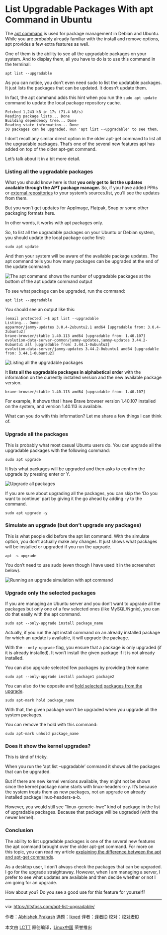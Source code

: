 [#]: subject: "List Upgradable Packages With apt Command in Ubuntu"
[#]: via: "https://itsfoss.com/apt-list-upgradable/"
[#]: author: "Abhishek Prakash https://itsfoss.com/author/abhishek/"
[#]: collector: "lkxed"
[#]: translator: "geekpi"
[#]: reviewer: " "
[#]: publisher: " "
[#]: url: " "

List Upgradable Packages With apt Command in Ubuntu
======

The [apt command][1] is used for package management in Debian and Ubuntu. While you are probably already familiar with the install and remove options, apt provides a few extra features as well.

One of them is the ability to see all the upgradable packages on your system. And to display them, all you have to do is to use this command in the terminal:

```
apt list --upgradable
```

As you can notice, you don’t even need sudo to list the updatable packages. It just lists the packages that can be updated. It doesn’t update them.

In fact, the apt command adds this hint when you run the `sudo apt update` command to update the local package repository cache.

```
Fetched 1,243 kB in 17s (71.4 kB/s)           
Reading package lists... Done
Building dependency tree... Done
Reading state information... Done
30 packages can be upgraded. Run 'apt list --upgradable' to see them.
```

I don’t recall any similar direct option in the older apt-get command to list all the upgradable packages. That’s one of the several new features apt has added on top of the older apt-get command.

Let’s talk about it in a bit more detail.

### Listing all the upgradable packages 

What you should know here is that **you only get to list the updates available through the APT package manager.** So, if you have added PPAs or [external repositories][2] to your system’s sources.list, you’ll see the updates from them.

But you won’t get updates for AppImage, Flatpak, Snap or some other packaging formats here.

In other words, it works with apt packages only.

So, to list all the upgradable packages on your Ubuntu or Debian system, you should update the local package cache first:

```
sudo apt update
```

And then your system will be aware of the available package updates. The apt command tells you how many packages can be upgraded at the end of the update command:

![The apt command shows the number of upgradable packages at the bottom of the apt update command output][3]

To see what package can be upgraded, run the command:

```
apt list --upgradable
```

You should see an output like this:

```
[email protected]:~$ apt list --upgradable 
Listing... Done
apparmor/jammy-updates 3.0.4-2ubuntu2.1 amd64 [upgradable from: 3.0.4-2ubuntu2]
brave-browser/stable 1.40.113 amd64 [upgradable from: 1.40.107]
evolution-data-server-common/jammy-updates,jammy-updates 3.44.2-0ubuntu1 all [upgradable from: 3.44.1-0ubuntu2]
evolution-data-server/jammy-updates 3.44.2-0ubuntu1 amd64 [upgradable from: 3.44.1-0ubuntu2]
```

![Listing all the upgradable packages][4]

It **lists all the upgradable packages in alphabetical order** with the information on the currently installed version and the new available package version.

```
brave-browser/stable 1.40.113 amd64 [upgradable from: 1.40.107]
```

For example, It shows that I have Brave browser version 1.40.107 installed on the system, and version 1.40.113 is available.

What can you do with this information? Let me share a few things I can think of.

### Upgrade all the packages

This is probably what most casual Ubuntu users do. You can upgrade all the upgradable packages with the following command:

```
sudo apt upgrade
```

It lists what packages will be upgraded and then asks to confirm the upgrade by pressing enter or Y.

![Upgrade all packages][5]

If you are sure about upgrading all the packages, you can skip the ‘Do you want to continue’ part by giving it the go ahead by adding -y to the command.

```
sudo apt upgrade -y
```

### Simulate an upgrade (but don’t upgrade any packages)

This is what people did before the apt list command. With the simulate option, you don’t actually make any changes. It just shows what packages will be installed or upgraded if you run the upgrade.

```
apt -s upgrade
```

You don’t need to use sudo (even though I have used it in the screenshot below).

![Running an upgrade simulation with apt command][6]

### Upgrade only the selected packages

If you are managing an Ubuntu server and you don’t want to upgrade all the packages but only one of a few selected ones (like MySQL/Ngnix), you can do that easily with the apt command.

```
sudo apt --only-upgrade install package_name
```

Actually, if you run the apt install command on an already installed package for which an update is available, it will upgrade the package.

With the `--only-upgrade` flag, you ensure that a package is only upgraded (if it is already installed). It won’t install the given package if it is not already installed.

You can also upgrade selected few packages by providing their name:

```
sudo apt --only-upgrade install package1 package2
```

You can also do the opposite and [hold selected packages from the upgrade][7].

```
sudo apt-mark hold package_name
```

With that, the given package won’t be upgraded when you upgrade all the system packages.

You can remove the hold with this command:

```
sudo apt-mark unhold package_name
```

### Does it show the kernel upgrades?

This is kind of tricky.

When you run the ‘apt list –upgradable’ command it shows all the packages that can be upgraded.

But if there are new kernel versions available, they might not be shown since the kernel package name starts with linux-headers-x-y. It’s because the system treats them as new packages, not an upgrade on already installed package linux-headers-a-b.

However, you would still see “linux-generic-hwe” kind of package in the list of upgradable packages. Because that package will be upgraded (with the newer kernel).

### Conclusion

The ability to list upgradable packages is one of the several new features the apt command brought over the older apt-get command. For more on this topic, you can read my article [explaining the difference between the apt and apt-get commands][8].

As a desktop user, I don’t always check the packages that can be upgraded. I go for the upgrade straightaway. However, when I am managing a server, I prefer to see what updates are available and then decide whether or not I am going for an upgrade.

How about you? Do you see a good use for this feature for yourself?

--------------------------------------------------------------------------------

via: https://itsfoss.com/apt-list-upgradable/

作者：[Abhishek Prakash][a]
选题：[lkxed][b]
译者：[译者ID](https://github.com/译者ID)
校对：[校对者ID](https://github.com/校对者ID)

本文由 [LCTT](https://github.com/LCTT/TranslateProject) 原创编译，[Linux中国](https://linux.cn/) 荣誉推出

[a]: https://itsfoss.com/author/abhishek/
[b]: https://github.com/lkxed
[1]: https://itsfoss.com/apt-command-guide/
[2]: https://itsfoss.com/adding-external-repositories-ubuntu/
[3]: https://itsfoss.com/wp-content/uploads/2022/07/update-package-cache-ubuntu.png
[4]: https://itsfoss.com/wp-content/uploads/2022/07/apt-list-upgradable-packages-ubuntu.webp
[5]: https://itsfoss.com/wp-content/uploads/2022/07/upgrade-all-packages-ubuntu.webp
[6]: https://itsfoss.com/wp-content/uploads/2022/07/run-an-upgrade-simulation-apt-ubuntu.webp
[7]: https://itsfoss.com/prevent-package-update-ubuntu/
[8]: https://itsfoss.com/apt-vs-apt-get-difference/
